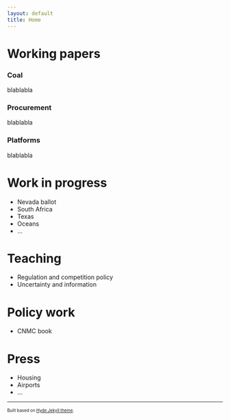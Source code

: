 ```yaml
---
layout: default
title: Home
---
```

# Working papers

### Coal

blablabla

### Procurement

blablabla

### Platforms

blablabla


# Work in progress
- Nevada ballot
- South Africa
- Texas 
- Oceans
- ...

# Teaching
- Regulation and competition policy
- Uncertainty and information

# Policy work 
- CNMC book

# Press
- Housing
- Airports
- ...


---
<sup><sub>Built based on [Hyde Jekyll theme](https://github.com/poole/hyde).<sub><sup>





